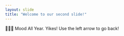 ```yaml
---
layout: slide
title: "Welcome to our second slide!"
---
```

🤣🤣🤣 Mood All Year. Yikes!
Use the left arrow to go back!